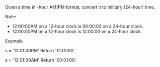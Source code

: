 Given a time in -hour AM/PM format, convert it to military (24-hour) time.

Note: 
- 12:00:00AM on a 12-hour clock is 00:00:00 on a 24-hour clock.
- 12:00:00PM on a 12-hour clock is 12:00:00 on a 24-hour clock.

Example

s = '12:01:00PM'
Return '12:01:00'.

s = '12:01:00AM'
Return '00:01:00'.